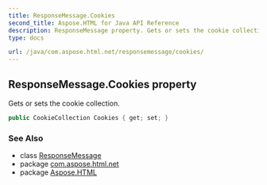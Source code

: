```yaml
---
title: ResponseMessage.Cookies
second_title: Aspose.HTML for Java API Reference
description: ResponseMessage property. Gets or sets the cookie collection
type: docs

url: /java/com.aspose.html.net/responsemessage/cookies/
---
```

## ResponseMessage.Cookies property

Gets or sets the cookie collection.

```java
public CookieCollection Cookies { get; set; }
```

### See Also

* class [ResponseMessage](../)
* package [com.aspose.html.net](../../../com.aspose.html.net/)
* package [Aspose.HTML](../../../)
